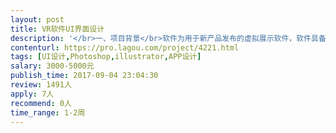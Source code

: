```yaml
---                
layout: post       
title: VR软件UI界面设计           
description: '</br>一、项目背景</br>软件为用于新产品发布的虚拟展示软件，软件具备VR（虚拟现实）和AR（增强现实）功能，软件UI风格要求具有科幻感。</br></br>二、项目内容</br>1、根据产品经理的原型图，进行虚拟展示软件的UI设计。</br>2、App主要有“主页、AR展示页、VR内容页、加载页”5个页面和软件icon。</br>3、设计3套不同风格的UI效果。</br></br></br>三、参考</br>1、美剧《黑镜》中的科幻UI风格。</br>2、Google Daydream VR。</br></br>四、人员要求</br>1、有VR类软件或游戏UI设计者优先。</br>2、设计前愿意花时间与开发者或产品经理进行关于细节要求的沟通。</br>'     
contenturl: https://pro.lagou.com/project/4221.html      
tags: [UI设计,Photoshop,illustrator,APP设计]            
salary: 3000-5000元          
publish_time: 2017-09-04 23:04:30         
review: 1491人                   
apply: 7人                   
recommend: 0人                   
time_range: 1-2周              
---                 
```


